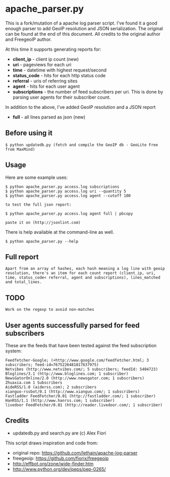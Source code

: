 # apache_parser.py

This is a fork/mutation of a apache log parser script. I've found it a good enough parser to add GeoIP resolution and JSON serialization.
The original can be found at the end of this document. All credits to the original author and FreegeoIP author.

At this time it supports generating reports for:

* **client_ip** - client ip count (new)
* **uri** - pageviews for each uri
* **time** - datetime with highest request/second
* **status_code** - hits for each http status code
* **referral** - uris of referring sites
* **agent** - hits for each user agent
* **subscriptions** - the number of feed subscribers per uri.
    This is done by parsing user agents for their subscriber count.

In addition to the above, I've added GeoIP resolution and a JSON report

* **full** - all lines parsed as json (new)

## Before using it

    $ python updatedb.py (fetch and compile the GeoIP db - GeoLite Free from MaxMind)

## Usage

Here are some example uses:

    $ python apache_parser.py access.log subscriptions
    $ python apache_parser.py access.log uri --quantity 5
    $ python apache_parser.py access.log agent --cutoff 100
    
    to test the full json report:

    $ python apache_parser.py access.log agent full | pbcopy 
    
    paste it on (http://jsonlint.com)

There is help available at the command-line as well.

    $ python apache_parser.py --help

## Full report

    Apart from an array of hashes, each hash meaning a log line with geoip resolution, there's an item for each count report (client_ip, uri, time, status_code< referral, agent and subscriptions), lines_matched and total_lines.
    
## TODO
    Work on the regexp to avoid non-matches

## User agents successfully parsed for feed subscribers

These are the feeds that have been tested against
the feed subscription system:

    Feedfetcher-Google; (+http://www.google.com/feedfetcher.html; 3 subscribers; feed-id=7675226481817637975)
    Netvibes (http://www.netvibes.com/; 5 subscribers; feedId: 5404723)
    Bloglines/3.1 (http://www.bloglines.com; 1 subscriber)
    NewsGatorOnline/2.0 (http://www.newsgator.com; 1 subscribers)
    Zhuaxia.com 1 Subscribers
    AideRSS/1.0 (aiderss.com); 2 subscribers
    xianguo-rssbot/0.1 (http://www.xianguo.com/; 1 subscribers)
    Fastladder FeedFetcher/0.01 (http://fastladder.com/; 1 subscriber)
    HanRSS/1.1 (http://www.hanrss.com; 1 subscriber)
    livedoor FeedFetcher/0.01 (http://reader.livedoor.com/; 1 subscriber)


## Credits

* updatedb.py and search.py are (c) Alex Fiori

This script draws inspiration and code from:

* original repo: https://github.com/lethain/apache-log-parser
* freegeoip: https://github.com/fiorix/freegeoip
* http://effbot.org/zone/wide-finder.htm
* http://www.python.org/dev/peps/pep-0265/

